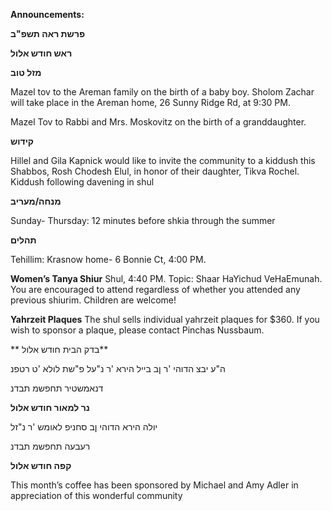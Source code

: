 **Announcements:**

**פרשת ראה תשפ"ב**

**ראש חודש אלול** 

**מזל טוב** 

Mazel tov to the Areman family on the birth of a baby boy. Sholom Zachar will take place in the Areman home, 26 Sunny Ridge Rd, at 9:30 PM. 

Mazel Tov to Rabbi and Mrs. Moskovitz on the birth of a granddaughter. 

**קידוש** 

Hillel and Gila Kapnick would like to invite the community to a kiddush this Shabbos, Rosh Chodesh Elul, in honor of their daughter, Tikva Rochel. Kiddush following davening in shul

**מנחה/מעריב** 

Sunday- Thursday: 12 minutes before shkia through the summer

**תהלים**

Tehillim: Krasnow home- 6 Bonnie Ct, 4:00 PM. 

**Women’s Tanya Shiur** Shul, 4:40 PM. Topic: Shaar HaYichud VeHaEmunah. You are encouraged to attend regardless of whether you attended any previous shiurim. Children are welcome!

**Yahrzeit Plaques** The shul sells individual yahrzeit plaques for $360. If you wish to sponsor a plaque, please contact Pinchas Nussbaum.

** בדק הבית חודש אלול**

 ה"ע יבצ הדוהי 'ר ןב בייל הירא 'ר נ"על פ"שת לולא 'ט רטפנ                     

 דנאמשטיר תחפשמ תבדנ     

**נר למאור חודש אלול**

יולה הירא הדוהי ןב סחניפ לאומש 'ר נ"זל  

 רעבעה תחפשמ תבדנ

**קפה חודש אלול**  

This month’s coffee has been sponsored by Michael and Amy Adler in appreciation of this wonderful community 
